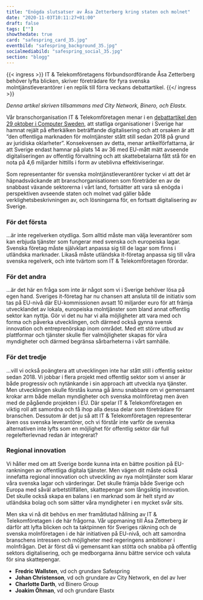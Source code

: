 ```yaml
---
title: "Enögda slutsatser av Åsa Zetterberg kring staten och molnet"
date: "2020-11-03T10:11:27+01:00"
draft: false
tags: [""]
showthedate: true
card: "safespring_card_35.jpg"
eventbild: "safespring_background_35.jpg"
socialmediabild: "safespring_social_35.jpg"
section: "blogg"
---
```


{{< ingress >}}
IT & Telekomföretagens förbundsordförande Åsa Zetterberg behöver lyfta blicken, skriver företrädare för fyra svenska molntjänstleverantörer i en replik till förra veckans debattartikel.
{{</ ingress >}}

*Denna artikel skriven tillsammans med City Network, Binero, och Elastx.*

Vår branschorganisation IT & Telekomföretagen menar i en [debattartikel den 29 oktober i Computer Sweden](https://computersweden.idg.se/2.2683/1.741729/osakerheten-pa-molnmarknaden-kostar-skattebetalarna-miljarder), att statliga organisationer i Sverige har hamnat rejält på efterkälken beträffande digitalisering och att orsaken är att ”den offentliga marknaden för molntjänster stått still sedan 2018 på grund av juridiska oklarheter”. Konsekvensen av detta, menar artikelförfattarna, är att Sverige endast hamnar på plats 14 av 36 med EU-mått mätt avseende digitaliseringen av offentlig förvaltning och att skattebetalarna fått stå för en nota på 4,6 miljarder hittills i form av uteblivna effektiviseringar.

Som representanter för svenska molntjänstleverantörer tycker vi att det är häpnadsväckande att branschorganisationen som företräder en av de snabbast växande sektorerna i vårt land, fortsätter att vara så enögda i perspektiven avseende staten och molnet vad gäller både verklighetsbeskrivningen av, och lösningarna för, en fortsatt digitalisering av Sverige.

### För det första

...är inte regelverken otydliga. Som alltid måste man välja leverantörer som kan erbjuda tjänster som fungerar med svenska och europeiska lagar. Svenska företag måste självklart anpassa sig till de lagar som finns i utländska marknader. Likaså måste utländska it-företag anpassa sig till våra svenska regelverk, och inte tvärtom som IT & Telekomföretagen förordar.

### För det andra

...är det här en fråga som inte är något som vi i Sverige behöver lösa på egen hand. Sveriges it-företag har nu chansen att ansluta till de initiativ som tas på EU-nivå där EU-kommissionen avsatt 10 miljarder euro för att främja utvecklandet av lokala, europeiska molntjänster som bland annat offentlig sektor kan nyttja. Gör vi det nu har vi alla möjligheter att vara med och forma och påverka utvecklingen, och därmed också gynna svensk innovation och entreprenörskap inom området. Med ett större utbud av plattformar och tjänster skulle fler valmöjligheter skapas för våra myndigheter och därmed begränsa sårbarheterna i vårt samhälle.

### För det tredje

...vill vi också poängtera att utvecklingen inte har stått still i offentlig sektor sedan 2018. Vi jobbar i flera projekt med offentlig sektor som vi anser är både progressiv och nytänkande i sin approach att utveckla nya tjänster. Men utvecklingen skulle förstås kunna gå ännu snabbare om vi gemensamt krokar arm både mellan myndigheter och svenska molnföretag men även med de pågående projekten i EU. Där spelar IT & Telekomföretagen en viktig roll att samordna och få ihop alla dessa delar som företrädare för branschen. Dessutom är det ju så att IT & Telekomföretagen representerar även oss svenska leverantörer, och vi förstår inte varför de svenska alternativen inte lyfts som en möjlighet för offentlig sektor där full regelefterlevnad redan är integrerat?

### Regional innovation
Vi håller med om att Sverige borde kunna inta en bättre position på EU-rankningen av offentliga digitala tjänster. Men vägen dit måste också innefatta regional innovation och utveckling av nya molntjänster som klarar våra svenska lagar och värderingar. Det skulle främja både Sverige och Europa med såväl arbetstillfällen, skattepengar som långsiktig innovation. Det skulle också skapa en balans i en marknad som är helt styrd av utländska bolag och som sätter våra myndigheter i en mycket svår sits.

Men ska vi nå dit behövs en mer framåtlutad hållning av IT & Telekomföretagen i de här frågorna. Vår uppmaning till Åsa Zetterberg är därför att lyfta blicken och ta taktpinnen för Sveriges räkning och de svenska molnföretagen i de här initiativen på EU-nivå, och att samordna branschens intressen och möjligheter med regeringens ambitioner i molnfrågan. Det är först då vi gemensamt kan stötta och snabba på offentlig sektors digitalisering, och ge medborgarna ännu bättre service och valuta för sina skattepengar.

- **Fredric Wallsten**, vd och grundare Safespring
- **Johan Christenson**, vd och grundare av City Network, en del av Iver
- **Charlotte Darth**, vd Binero Group
- **Joakim Öhman**, vd och grundare Elastx
